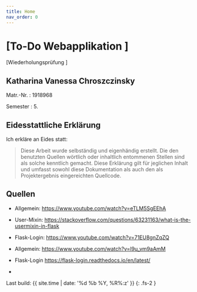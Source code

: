```yaml
---
title: Home
nav_order: 0
---
```


# [To-Do Webapplikation ]
[Wiederholungsprüfung ]

## Katharina Vanessa Chroszczinsky

Matr.-Nr.
: 1918968

Semester
: 5.



## Eidesstattliche Erklärung

Ich erkläre an Eides statt:

> Diese Arbeit wurde selbständig und eigenhändig erstellt. Die den benutzten Quellen wörtlich oder inhaltlich entommenen Stellen sind als solche kenntlich gemacht. Diese Erklärung gilt für jeglichen Inhalt und umfasst sowohl diese Dokumentation als auch den als Projektergebnis eingereichten Quellcode.



## Quellen

+ Allgemein: https://www.youtube.com/watch?v=eTLM5SgEEhA

+ User-Mixin: https://stackoverflow.com/questions/63231163/what-is-the-usermixin-in-flask 

+ Flask-Login: https://www.youtube.com/watch?v=71EU8gnZqZQ 

+ Allgemein: https://www.youtube.com/watch?v=l9u_vm9aAmM 

+ Flask-Login https://flask-login.readthedocs.io/en/latest/ 

+ 


Last build: {{ site.time | date: '%d %b %Y, %R%:z' }}
{: .fs-2 }